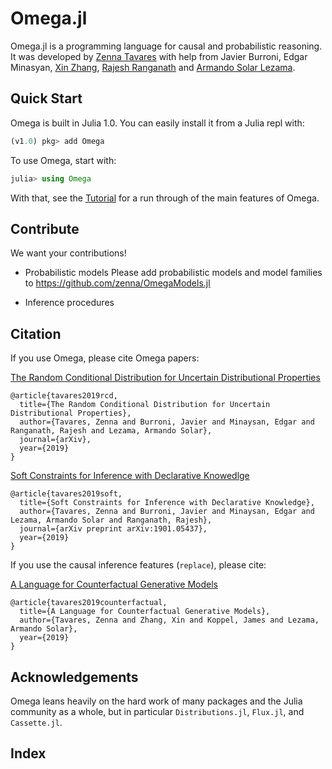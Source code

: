 # Omega.jl

Omega.jl is a programming language for causal and probabilistic reasoning.
It was developed by [Zenna Tavares](http://zenna.org) with help from Javier Burroni, Edgar Minasyan, [Xin Zhang](http://people.csail.mit.edu/xzhang/), [Rajesh Ranganath](https://cims.nyu.edu/~rajeshr/) and [Armando Solar Lezama](https://people.csail.mit.edu/asolar/).

## Quick Start

Omega is built in Julia 1.0.  You can easily install it from a Julia repl with:

```julia
(v1.0) pkg> add Omega
```

To use Omega, start with:

```julia
julia> using Omega
```

With that, see the [Tutorial](basictutorial.md) for a run through of the main features of Omega. 

## Contribute

We want your contributions!

- Probabilistic models
Please add probabilistic models and model families to https://github.com/zenna/OmegaModels.jl

- Inference procedures

## Citation

If you use Omega, please cite Omega papers:

[The Random Conditional Distribution for Uncertain Distributional Properties](http://www.zenna.org/publications/rcd.pdf)

```
@article{tavares2019rcd,
  title={The Random Conditional Distribution for Uncertain Distributional Properties},
  author={Tavares, Zenna and Burroni, Javier and Minaysan, Edgar and Ranganath, Rajesh and Lezama, Armando Solar},
  journal={arXiv},
  year={2019}
}
```

[Soft Constraints for Inference with Declarative Knowedlge](http://www.zenna.org/publications/icmlsoft.pdf)

```
@article{tavares2019soft,
  title={Soft Constraints for Inference with Declarative Knowledge},
  author={Tavares, Zenna and Burroni, Javier and Minaysan, Edgar and Lezama, Armando Solar and Ranganath, Rajesh},
  journal={arXiv preprint arXiv:1901.05437},
  year={2019}
}
```

If you use the causal inference features (`replace`), please cite:

[A Language for Counterfactual Generative Models](http://www.zenna.org/publications/causal.pdf)

```
@article{tavares2019counterfactual,
  title={A Language for Counterfactual Generative Models},
  author={Tavares, Zenna and Zhang, Xin and Koppel, James and Lezama, Armando Solar},
  year={2019}
}
```

## Acknowledgements

Omega leans heavily on the hard work of many packages and the Julia community as a whole, but in particular `Distributions.jl`, `Flux.jl`, and `Cassette.jl`.

## Index

```@contents
```

```@index
```
